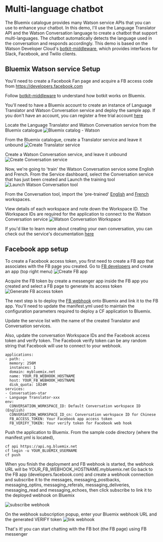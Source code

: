 # Multi-language chatbot
The Bluemix catalogue provides many Watson service APIs that you can use to enhance your chatbot. In this demo, I'll use the Language Translator API and the Watson Conversation language to create a chatbot that support multi-languages. The chatbot automatically detects the language used in the conversation and responds accordingly. This demo is based on the Watson Developer Cloud's [botkit-middleware](https://github.com/watson-developer-cloud/botkit-middleware), which provides interfaces for Slack, Facebook, and Twilio clients.

## Bluemix Watson service Setup
You'll need to create a Facebook Fan page and acquire a FB access code from https://developers.facebook.com

Follow [botkit-middleware](https://github.com/watson-developer-cloud/botkit-middleware) to understand how botkit works on Bluemix.

You'll need to have a Bluemix account to create an instance of Language Translator and Watson Conversation service and deploy the sample app. If you don't have an account, you can register a free trial account [here](https://console.ng.bluemix.net/registration/)

Locate the Language Translator and Watson Conversation service from the Bluemix catalogue
![Bluemix catalog - Watson](./images/Bluemix_Catalog_Watson.png)

From the Bluemix catalogue, create a Translator service and leave it unbound
![Create Translator service](./images/create_translator_service.png)

Create a Watson Conversation service, and leave it unbound
![Create Conversation service](./images/create_conversation_service.png)

Now, we're going to 'train' the Watson Conversation service some English and French. From the Service dashboard, select the Conversation service that has just been created and Launch the training tool
![Launch Watson Conversation tool](./images/conversation_service_instance.png)

From the Conversation tool, import the 'pre-trained' [English](https://raw.githubusercontent.com/andonguyen/watson-multilanguage-botkit/master/sample-code/drwatson.json) and [French](https://raw.githubusercontent.com/andonguyen/watson-multilanguage-botkit/master/sample-code/drwatson_fr.json) workspaces.

View details of each workspace and note down the Workspace ID. The Workspace IDs are required for the application to connect to the Watson Conversation service
![Watson Conversation Workspace](./images/conversation_workspaces.png)

If you'd like to learn more about creating your own conversation, you can check out the service's documentation [here](https://www.ibm.com/watson/developercloud/doc/conversation/index.html)

## Facebook app setup

To create a Facebook access token, you first need to create a FB app that associates with the FB page you created. Go to [FB developers](https://developers.facebook.com) and create an app (top right menu)
![Create FB app](./images/add_fb_app.png)

Acquire the FB token by create a messenger app inside the FB app you created and select a FB page to generate its access token
![Generate FB access token](./images/acquire_fb_access_token.png)

The next step is to deploy the [FB webhook](https://github.com/andonguyen/watson-facebook-botkit/tree/master/sample-code) onto Bluemix and link it to the FB app. You'll need to update the manifest.yml used to maintain the configuration parameters required to deploy a CF application to Bluemix.

Update the service list with the name of the created Translator and Conversation services.

Also, update the conversation Workspace IDs and the Facebook access token and verify token. The Facebook verify token can be any random string that Facebook will use to connect to your webhook.


```
applications:
- path: .
  memory: 256M
  instances: 1
  domain: mybluemix.net
  name: YOUR_FB_WEBHOOK_HOSTNAME
  host: YOUR_FB_WEBHOOK_HOSTNAME
  disk_quota: 1024M
services:
- Conversation-star
- Language Translator-xxx
env:
  CONVERSATION_WORKSPACE_ID: Default Conversation workspace ID (English)
  CONVERSATION_WORKSPACE_ID_cn: Conversation workspace ID for Chinese
  FB_ACCESS_TOKEN: Your Facebook app access token
  FB_VERIFY_TOKEN: Your verify token for Facebook web hook
```

Push the application to Bluemix. From the sample code directory (where the manifest.yml is located),

```
cf api https://api.ng.bluemix.net
cf login -u YOUR_BLUEMIX_USERNAME
cf push
```

When you finish the deployment and FB webhook is started, the webhook URL will be YOUR_FB_WEBHOOK_HOSTNAME.mybluemix.net
Go back to the FB app (developers.facebook.com) and create a webhook connection and subscribe it to the messages, messaging_postbacks, messaging_optins, messaging_referals, messaging_deliveries, messaging_read and messaging_echoes, then click subscribe to link it to the deployed webhook on Bluemix

![subscribe webhook](./images/configure_webhookurl0.png)

On the webhook subscription popup, enter your Bluemix webhook URL and the generated VERIFY token
![link webhook](./images/configure_webhook_url1.png)

That's it! you can start chatting with the FB bot (the FB page) using FB messenger
